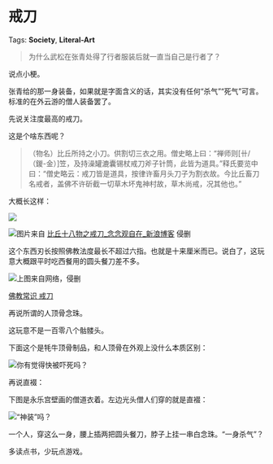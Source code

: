 # 戒刀

Tags: **Society**, **Literal-Art**

> 为什么武松在张青处得了行者服装后就一直当自己是行者了？



说点小梗。

张青给的那一身装备，如果就是字面含义的话，其实没有任何“杀气”“死气”可言。标准的在外云游的僧人装备罢了。

先说关注度最高的戒刀。

这是个啥东西呢？


> （物名）比丘所持之小刀。供割切三衣之用。僧史略上曰：“禅师则[卄/（鍐-金）]笠，及持澡罐漉囊锡杖戒刀斧子针筒，此皆为道具。”释氏要览中曰：“僧史略云：戒刀皆是道具，按律许畜月头刀子为割衣故。今比丘畜刀名戒者，盖佛不许斫截一切草木坏鬼神村故，草木尚戒，况其他也。”

大概长这样：

![](https://pic1.zhimg.com/50/v2-fa566d0d30f73123cf24b6b7b92e5561_720w.jpg?source=1940ef5c)  


![](https://pic2.zhimg.com/50/v2-9cb3c875e0a2a0a6ac74dcc40ab660ae_720w.jpg?source=1940ef5c)图片来自 [比丘十八物之戒刀\_念念观自在\_新浪博客](https://link.zhihu.com/?target=http%3A//blog.sina.cn/dpool/blog/s/blog_6463f0300102wn5h.html) 侵删

这个东西刃长按照佛教法度最长不超过六指。也就是十来厘米而已。说白了，这玩意大概跟平时吃西餐用的圆头餐刀差不多。

![](https://pic1.zhimg.com/50/v2-76ea4790ad1510ff13f9a4a90d58db82_720w.jpg?source=1940ef5c)上图来自网络，侵删

[佛教常识 戒刀](https://link.zhihu.com/?target=http%3A//www.zhlzw.com/ls/wh097/29.html)  


再说所谓的人顶骨念珠。

这玩意不是一百零八个骷髅头。

下面这个是牦牛顶骨制品，和人顶骨在外观上没什么本质区别：

![](https://pic1.zhimg.com/50/v2-3560f3e15d2bde597afe44761fca0279_720w.jpg?source=1940ef5c)你有觉得快被吓死吗？

  


再说直裰：

下图是永乐宫壁画的僧道衣着。左边光头僧人们穿的就是直裰：

![](https://pic3.zhimg.com/50/v2-d62344f2727c78cb7acb245ecb663bf1_720w.jpg?source=1940ef5c)“神装”吗？

一个人，穿这么一身，腰上插两把圆头餐刀，脖子上挂一串白念珠。“一身杀气”？

  


多读点书，少玩点游戏。



